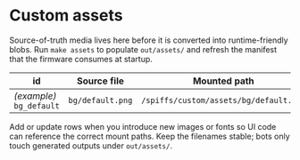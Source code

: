 # Custom assets

Source-of-truth media lives here before it is converted into runtime-friendly blobs.
Run `make assets` to populate `out/assets/` and refresh the manifest that the
firmware consumes at startup.

| id | Source file | Mounted path |
| --- | --- | --- |
| *(example)* `bg_default` | `bg/default.png` | `/spiffs/custom/assets/bg/default.png` |

Add or update rows when you introduce new images or fonts so UI code can reference the
correct mount paths. Keep the filenames stable; bots only touch generated outputs under
`out/assets/`.
